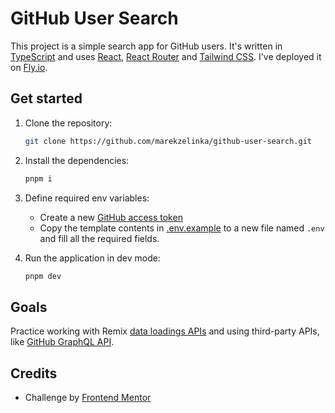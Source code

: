 # GitHub User Search

This project is a simple search app for GitHub users. It's written in [TypeScript](https://www.typescriptlang.org/) and uses [React](https://react.dev/), [React Router](https://reactrouter.com/) and [Tailwind CSS](https://tailwindcss.com/). I've deployed it on [Fly.io](https://fly.io/).

## Get started

1. Clone the repository:

   ```sh
   git clone https://github.com/marekzelinka/github-user-search.git
   ```

2. Install the dependencies:

   ```sh
   pnpm i
   ```

3. Define required env variables:

   - Create a new [GitHub access token](https://docs.github.com/en/authentication/keeping-your-account-and-data-secure/creating-a-personal-access-token)
   - Copy the template contents in [.env.example](.env.example) to a new file named `.env` and fill all the required fields.

4. Run the application in dev mode:

   ```sh
   pnpm dev
   ```

## Goals

Practice working with Remix [data loadings APIs](https://remix.run/docs/en/main/guides/data-loading) and using third-party APIs, like [GitHub GraphQL API](https://docs.github.com/en/graphql).

## Credits

- Challenge by [Frontend Mentor](https://www.frontendmentor.io/challenges/github-user-search-app-Q09YOgaH6)
